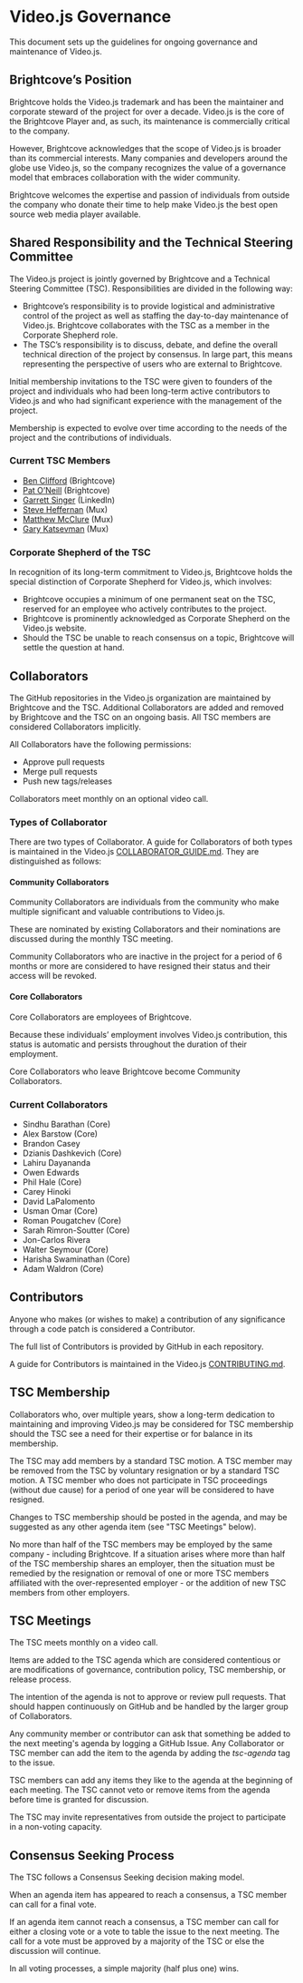 # Video.js Governance

This document sets up the guidelines for ongoing governance and maintenance of Video.js.

## Brightcove’s Position

Brightcove holds the Video.js trademark and has been the maintainer and corporate steward of the project for over a decade. Video.js is the core of the Brightcove Player and, as such, its maintenance is commercially critical to the company.

However, Brightcove acknowledges that the scope of Video.js is broader than its commercial interests. Many companies and developers around the globe use Video.js, so the company recognizes the value of a governance model that embraces collaboration with the wider community.

Brightcove welcomes the expertise and passion of individuals from outside the company who donate their time to help make Video.js the best open source web media player available.

## Shared Responsibility and the Technical Steering Committee

The Video.js project is jointly governed by Brightcove and a Technical Steering Committee (TSC). Responsibilities are divided in the following way:

* Brightcove’s responsibility is to provide logistical and administrative control of the project as well as staffing the day-to-day maintenance of Video.js. Brightcove collaborates with the TSC as a member in the Corporate Shepherd role.
* The TSC’s responsibility is to discuss, debate, and define the overall technical direction of the project by consensus. In large part, this means representing the perspective of users who are external to Brightcove.

Initial membership invitations to the TSC were given to founders of the project and individuals who had been long-term active contributors to Video.js and who had significant experience with the management of the project.

Membership is expected to evolve over time according to the needs of the project and the contributions of individuals.

### Current TSC Members

* [Ben Clifford](https://github.com/mister-ben) (Brightcove)
* [Pat O’Neill](https://github.com/misteroneill) (Brightcove)
* [Garrett Singer](https://github.com/gesinger) (LinkedIn)
* [Steve Heffernan](https://github.com/heff) (Mux)
* [Matthew McClure](https://github.com/mmcc) (Mux)
* [Gary Katsevman](https://github.com/gkatsev) (Mux)

### Corporate Shepherd of the TSC

In recognition of its long-term commitment to Video.js, Brightcove holds the special distinction of Corporate Shepherd for Video.js, which involves:

* Brightcove occupies a minimum of one permanent seat on the TSC, reserved for an employee who actively contributes to the project.
* Brightcove is prominently acknowledged as Corporate Shepherd on the Video.js website.
* Should the TSC be unable to reach consensus on a topic, Brightcove will settle the question at hand.

## Collaborators

The GitHub repositories in the Video.js organization are maintained by Brightcove and the TSC. Additional Collaborators are added and removed by Brightcove and the TSC on an ongoing basis. All TSC members are considered Collaborators implicitly.

All Collaborators have the following permissions:

* Approve pull requests
* Merge pull requests
* Push new tags/releases

Collaborators meet monthly on an optional video call.

### Types of Collaborator

There are two types of Collaborator. A guide for Collaborators of both types is maintained in the Video.js [COLLABORATOR_GUIDE.md](https://github.com/videojs/video.js/blob/main/COLLABORATOR_GUIDE.md). They are distinguished as follows:

#### Community Collaborators

Community Collaborators are individuals from the community who make multiple significant and valuable contributions to Video.js.

These are nominated by existing Collaborators and their nominations are discussed during the monthly TSC meeting.

Community Collaborators who are inactive in the project for a period of 6 months or more are considered to have resigned their status and their access will be revoked.

#### Core Collaborators

Core Collaborators are employees of Brightcove.

Because these individuals’ employment involves Video.js contribution, this status is automatic and persists throughout the duration of their employment.

Core Collaborators who leave Brightcove become Community Collaborators.

### Current Collaborators

* Sindhu Barathan (Core)
* Alex Barstow (Core)
* Brandon Casey
* Dzianis Dashkevich (Core)
* Lahiru Dayananda
* Owen Edwards
* Phil Hale (Core)
* Carey Hinoki
* David LaPalomento
* Usman Omar (Core)
* Roman Pougatchev (Core)
* Sarah Rimron-Soutter (Core)
* Jon-Carlos Rivera
* Walter Seymour (Core)
* Harisha Swaminathan (Core)
* Adam Waldron (Core)

## Contributors

Anyone who makes (or wishes to make) a contribution of any significance through a code patch is considered a Contributor.

The full list of Contributors is provided by GitHub in each repository.

A guide for Contributors is maintained in the Video.js [CONTRIBUTING.md](https://github.com/videojs/video.js/blob/main/CONTRIBUTING.md).

## TSC Membership

Collaborators who, over multiple years, show a long-term dedication to maintaining and improving Video.js may be considered for TSC membership should the TSC see a need for their expertise or for balance in its membership.

The TSC may add members by a standard TSC motion. A TSC member may be removed from the TSC by voluntary resignation or by a standard TSC motion. A TSC member who does not participate in TSC proceedings (without due cause) for a period of one year will be considered to have resigned.

Changes to TSC membership should be posted in the agenda, and may be suggested as any other agenda item (see "TSC Meetings" below).

No more than half of the TSC members may be employed by the same company - including Brightcove. If a situation arises where more than half of the TSC membership shares an employer, then the situation must be remedied by the resignation or removal of one or more TSC members affiliated with the over-represented employer - or the addition of new TSC members from other employers.

## TSC Meetings

The TSC meets monthly on a video call.

Items are added to the TSC agenda which are considered contentious or are modifications of governance, contribution policy, TSC membership, or release process.

The intention of the agenda is not to approve or review pull requests. That should happen continuously on GitHub and be handled by the larger group of Collaborators.

Any community member or contributor can ask that something be added to the next meeting's agenda by logging a GitHub Issue. Any Collaborator or TSC member can add the item to the agenda by adding the _tsc-agenda_ tag to the issue.

TSC members can add any items they like to the agenda at the beginning of each meeting. The TSC cannot veto or remove items from the agenda before time is granted for discussion.

The TSC may invite representatives from outside the project to participate in a non-voting capacity.

## Consensus Seeking Process

The TSC follows a Consensus Seeking decision making model.

When an agenda item has appeared to reach a consensus, a TSC member can call for a final vote.

If an agenda item cannot reach a consensus, a TSC member can call for either a closing vote or a vote to table the issue to the next meeting. The call for a vote must be approved by a majority of the TSC or else the discussion will continue.

In all voting processes, a simple majority (half plus one) wins.
